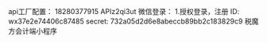 api工厂配置：
    18280377915
    APIz2qi3ut
微信登录：
    1.授权登录，注册
    	ID:  wx37e2e74406c87485
        secret: 732a05d2d6e8abeccb89bb2c183829c9
税魔方会计端小程序
